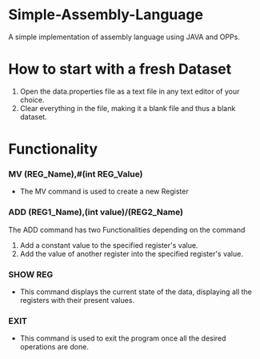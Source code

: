 # Simple-Assembly-Language
A simple implementation of assembly language using JAVA and OPPs. 

# How to start with a fresh Dataset
1. Open the data.properties file as a text file in any text editor of your choice.
2. Clear everything in the file, making it a blank file and thus a blank dataset.

# Functionality
### MV (REG_Name),#(int REG_Value)
* The MV command is used to create a new Register

### ADD (REG1_Name),(int value)/(REG2_Name)
The ADD command has two Functionalities depending on the command
1. Add a constant value to the specified register's value.
2. Add the value of another register into the specified register's value.

### SHOW REG
* This command displays the current state of the data, displaying all the registers with their present values.

### EXIT
* This command is used to exit the program once all the desired operations are done.


